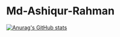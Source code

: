 # Md-Ashiqur-Rahman
[![Anurag's GitHub stats](https://github-readme-stats.vercel.app/api?username=ashiq24)](https://github.com/anuraghazra/github-readme-stats)
